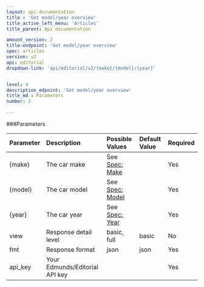 ```yaml
---
layout: api-documentation
title : 'Get model/year overview'
title_active_left_menu: 'Articles'
title_parent: Api documentation

amount_version: 2
title-endpoint: 'Get model/year overview'
spec: articles
version: v2
api: editorial
dropdown-link: 'api/editorial/v2/{make}/{model}/{year}'


level: 4
description_edpoint: 'Get model/year overview'
title_md : Parameters
number: 2

---
```



###Parameters

| Parameter     | Description                           | Possible Values   	| Default Value | Required                                                  |
|:--------------|:--------------------------------------|:----------------------|:------------- |:----------------------------------------------------------|
| {make}        | The car make                          | See [Spec: Make](/api-documentation/vehicle/spec_make/v2/) |              | Yes                   |
| {model}       | The car model                         | See [Spec: Model](/api-documentation/vehicle/spec_model/v2/) |            | Yes                   |
| {year}        | The car year                          | See [Spec: Year](/api-documentation/vehicle/spec_model_year/v2/) |              | Yes                   |
| view          | Response detail level                 | basic, full           | basic         | No                                                        |
| fmt           | Response format                       | json                  | json          | Yes                                                       |
| api_key       | Your Edmunds/Editorial API key        |                       |               | Yes                                                       |
